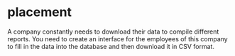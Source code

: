 # placement
A company constantly needs to download their data to compile different reports. You need to create an interface for the employees of this company to fill in the data into the database and then download it in CSV format.
